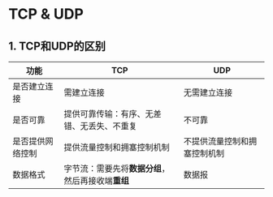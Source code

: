 # TCP & UDP

## 1. TCP和UDP的区别

| **功能** | **TCP** | **UDP** |
| --- | --- | --- |
| 是否建立连接 | 需建立连接 | 无需建立连接 |
| 是否可靠 | 提供可靠传输：有序、无差错、无丢失、不重复 | 不可靠 |
| 是否提供网络控制 | 提供流量控制和拥塞控制机制 | 不提供流量控制和拥塞控制机制 |
| 数据格式 | 字节流：需要先将**数据分组**，然后再接收端**重组** | 数据报 |

